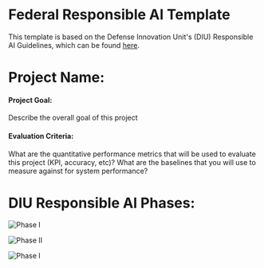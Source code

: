 # Federal Responsible AI Template

This template is based on the Defense Innovation Unit's (DIU) Responsible AI Guidelines, which can be found [here](https://www.diu.mil/responsible-ai-guidelines).

# Project Name:

#### Project Goal: 
Describe the overall goal of this project

#### Evaluation Criteria:
What are the quantitative performance metrics that will be used to evaluate this project (KPI, accuracy, etc)?
What are the baselines that you will use to measure against for system performance?


# DIU Responsible AI Phases:

![Phase I](raw/latest/mnt/code/images/Phase-II-Development.png/Phase-I-Planning.png)

![Phase II](/mnt/code/raw/latest/images/Phase-II-Development.png)

![Phase I](raw/latest/images/Phase-III-Deployment.png)

